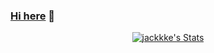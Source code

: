 ### <a href="https://jackkke.github.io/" target="_blank">Hi here</a> 👋

<!--
**jackkke/jackkke** is a ✨ _special_ ✨ repository because its `README.md` (this file) appears on your GitHub profile.

Here are some ideas to get you started:

- 🔭 I’m currently working on ...
- 🌱 I’m currently learning ...
- 👯 I’m looking to collaborate on ...
- 🤔 I’m looking for help with ...
- 💬 Ask me about ...
- 📫 How to reach me: ...
- 😄 Pronouns: ...
- ⚡ Fun fact: ...
-->

<p align="center">
  <a href="https://github.com/jackkke" class="rich-diff-level-one">
    <img src="https://github-readme-stats.vercel.app/api?username=jackkke&title_color=333&text_color=777" alt="jackkke's Stats" >
  </a>
</p>
